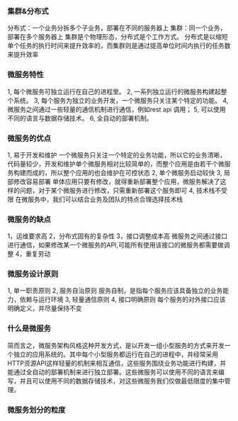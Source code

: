 ### 集群&分布式
分布式：一个业务分拆多个子业务，部署在不同的服务器上
集群：同一个业务，部署在多个服务器上
集群是个物理形态，分布式是个工作方式。
分布式是以缩短单个任务的执行时间来提升效率的，而集群则是通过提高单位时间内执行的任务数来提升效率

### 微服务特性
1, 每个微服务可独立运行在自己的进程里。
2, 一系列独立运行的微服务构建起整个系统。
3, 每个服务为独立的业务开发，一个微服务只关注某个特定的功能。
4, 微服务之间通过一些轻量的通信机制进行通信，例如rest api 调用；
5, 可以使用不同的语言与数据存储技术。
6, 全自动的部署机制。
### 微服务的优点
1, 易于开发和维护
   一个微服务只关注一个特定的业务功能，所以它的业务清晰，代码量较少，开发和维护单个微服务相对比较简单的，而整个应用是由若干个微服务构建而成的，所以整个应用的也会维护在可控状态
2, 单个微服务启动较快
3, 局部修改容易部署
   单体应用只要有修改，就得重新部署整个应用，微服务解决了这样的问题，对于某个微服务进行修改，只需重新部署这个服务即可
4, 技术栈不受限
   在微服务中，我们可以结合业务及团队的特点合理选择技术栈
### 微服务的缺点
1，运维要求高
2，分布式固有的复杂性
3，接口调整成本高
  微服务之间通过接口进行通信，如果修改某一个微服务的API,可能所有使用该接口的微服务都需要做调整
4，重复劳动
### 微服务设计原则
1, 单一职责原则
2, 服务自治原则 服务自制，是指每个服务应该具备独立的业务能力，依赖与运行环境
3, 轻量通信原则
4, 接口明确原则
    每个服务的对外接口应该明确定义，并尽量保持不变
### 什么是微服务
简而言之，微服务架构风格这种开发方式，是以开发一组小型服务的方式来开发一个独立的应用系统的。其中每个小型服务都运行在自己的进程中，并经常采用HTTP资源API这样轻量的机制来相互通信，这些服务围绕业务功能进行构建，并能通过全自动的部署机制来进行独立部署。这些微服务可以使用不同的语言来编写，并且可以使用不同的数据存储技术，对这些微服务我们仅做最低限度的集中管理。

### 微服务划分的粒度
